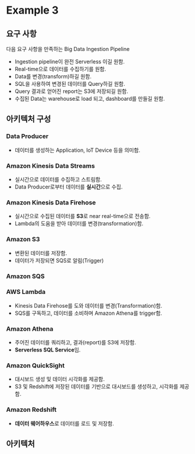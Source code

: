 # Example 3

## 요구 사항

다음 요구 사항을 만족하는 Big Data Ingestion Pipeline

* Ingestion pipeline이 완전 Serverless 이길 원함.
* Real-time으로 데이터를 수집하기를 원함.
* Data를 변경(transform)하길 원함.
* SQL을 사용하여 변경된 데이터를 Query하길 원함.
* Query 결과로 얻어진 report는 S3에 저장되길 원함.
* 수집된 Data는 warehouse로 load 되고, dashboard를 만들길 원함.

## 아키텍처 구성

### Data Producer

* 데이터를 생성하는 Application, IoT Device 등을 의미함.

### Amazon Kinesis Data Streams

* 실시간으로 데이터를 수집하고 스트림함.
* Data Producer로부터 데이터를 **실시간**으로 수집.

### Amazon Kinesis Data Firehose

* 실시간으로 수집된 데이터를 **S3**로 near real-time으로 전송함.
* Lambda의 도움을 받아 데이터를 변경(transformation)함.

### Amazon S3

* 변환된 데이터를 저장함.
* 데이터가 저장되면 SQS로 알림(Trigger)

### Amazon SQS

### AWS Lambda

* Kinesis Data Firehose를 도와 데이터를 변경(Transformation)함.
* SQS를 구독하고, 데이터를 소비하며 Amazon Athena를 trigger함.

### Amazon Athena

* 주어진 데이터를 쿼리하고, 결과(report)를 S3에 저장함.
* **Serverless SQL Service**임.

### Amazon QuickSight

* 대시보드 생성 및 데이터 시각화를 제공함.
* S3 및 Redshift에 저장된 데이터를 기반으로 대시보드를 생성하고, 시각화를 제공함.

### Amazon Redshift

* **데이터 웨어하우스**로 데이터를 로드 및 저장함.

## 아키텍처
